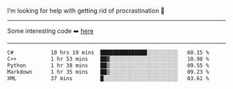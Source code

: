 I’m looking for help with getting rid of procrastination 🤔

-----

Some interesting code :arrow_right: [here](https://github.com/zhen8838/playground)

-----

<!--START_SECTION:waka-->

```txt
C#            10 hrs 19 mins  ███████████████░░░░░░░░░░   60.15 %
C++           1 hr 53 mins    ██▓░░░░░░░░░░░░░░░░░░░░░░   10.98 %
Python        1 hr 38 mins    ██▒░░░░░░░░░░░░░░░░░░░░░░   09.55 %
Markdown      1 hr 35 mins    ██▒░░░░░░░░░░░░░░░░░░░░░░   09.23 %
XML           37 mins         █░░░░░░░░░░░░░░░░░░░░░░░░   03.61 %
```

<!--END_SECTION:waka-->

<!--
**zhen8838/zhen8838** is a ✨ _special_ ✨ repository because its `README.md` (this file) appears on your GitHub profile.

Here are some ideas to get you started:

- 🔭 I’m currently working on ...
- 🌱 I’m currently learning ...
- 👯 I’m looking to collaborate on ...
 ...
- 💬 Ask me about ...
- 📫 How to reach me: ...
- 😄 Pronouns: ...
- ⚡ Fun fact: ...
-->
